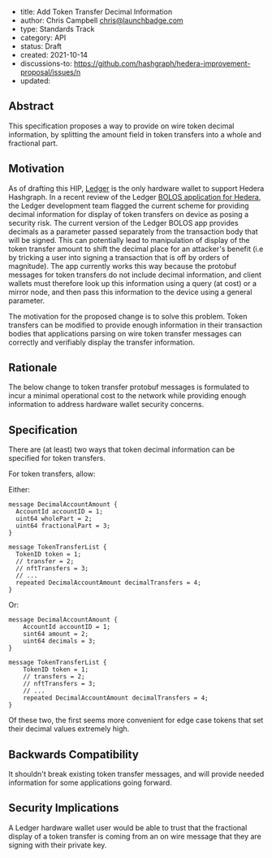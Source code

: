 - title: Add Token Transfer Decimal Information
- author: Chris Campbell chris@launchbadge.com
- type: Standards Track
- category: API
- status: Draft
- created: 2021-10-14
- discussions-to: https://github.com/hashgraph/hedera-improvement-proposal/issues/n
- updated:

## Abstract

This specification proposes a way to provide on wire token decimal information, by splitting the amount field in token transfers into a whole and fractional part.

## Motivation

As of drafting this HIP, [Ledger](https://www.ledger.com/) is the only hardware wallet to support Hedera Hashgraph. In a recent review of the Ledger [BOLOS application for Hedera](https://github.com/LedgerHQ/app-hedera), the Ledger development team flagged the current scheme for providing decimal information for display of token transfers on device as posing a security risk. The current version of the Ledger BOLOS app provides decimals as a parameter passed separately from the transaction body that will be signed. This can potentially lead to manipulation of display of the token transfer amount to shift the decimal place for an attacker's benefit (i.e by tricking a user into signing a transaction that is off by orders of magnitude). The app currently works this way because the protobuf messages for token transfers do not include decimal information, and client wallets must therefore look up this information using a query (at cost) or a mirror node, and then pass this information to the device using a general parameter. 

The motivation for the proposed change is to solve this problem. Token transfers can be modified to provide enough information in their transaction bodies that applications parsing on wire token transfer messages can correctly and verifiably display the transfer information.

## Rationale

The below change to token transfer protobuf messages is formulated to incur a minimal operational cost to the network while providing enough information to address hardware wallet security concerns. 

## Specification

There are (at least) two ways that token decimal information can be specified for token transfers. 

For token transfers, allow:

Either:
```
message DecimalAccountAmount {
  AccountId accountID = 1;
  uint64 wholePart = 2;
  uint64 fractionalPart = 3;
}

message TokenTransferList {
  TokenID token = 1;
  // transfer = 2;
  // nftTransfers = 3;
  // ...
  repeated DecimalAccountAmount decimalTransfers = 4;
}
```

Or:
```
message DecimalAccountAmount {
    AccountId accountID = 1;
    sint64 amount = 2;
    uint64 decimals = 3;
}

message TokenTransferList {
    TokenID token = 1;
    // transfers = 2;
    // nftTransfers = 3;
    // ...
    repeated DecimalAccountAmount decimalTransfers = 4;
}
```

Of these two, the first seems more convenient for edge case tokens that set their decimal values extremely high.

## Backwards Compatibility

It shouldn't break existing token transfer messages, and will provide needed information for some applications going forward. 

## Security Implications

A Ledger hardware wallet user would be able to trust that the fractional display of a token transfer is coming from an on wire message that they are signing with their private key. 